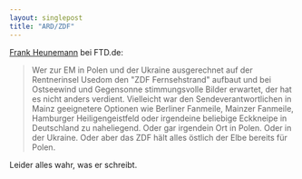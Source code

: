 ```yaml
---
layout: singlepost
title: "ARD/ZDF"
---
```

[Frank Heunemann](https://www.ftd.de/sport/euro2012/deutschland/:em-2012-entzieht-ard-und-zdf-den-live-fussball/70056747.html) bei FTD.de:
> Wer zur EM in Polen und der Ukraine ausgerechnet auf der Rentnerinsel Usedom den "ZDF Fernsehstrand" aufbaut und bei Ostseewind und Gegensonne stimmungsvolle Bilder erwartet, der hat es nicht anders verdient. Vielleicht war den Sendeverantwortlichen in Mainz geeignetere Optionen wie Berliner Fanmeile, Mainzer Fanmeile, Hamburger Heiligengeistfeld oder irgendeine beliebige Eckkneipe in Deutschland zu naheliegend. Oder gar irgendein Ort in Polen. Oder in der Ukraine. Oder aber das ZDF hält alles östlich der Elbe bereits für Polen.

Leider alles wahr, was er schreibt.